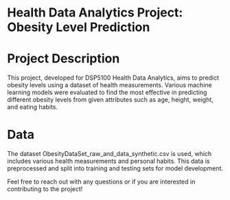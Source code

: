 # Health Data Analytics Project: Obesity Level Prediction
# Project Description
This project, developed for DSP5100 Health Data Analytics, aims to predict obesity levels using a dataset of health measurements. Various machine learning models were evaluated to find the most effective in predicting different obesity levels from given attributes such as age, height, weight, and eating habits.
# Data
The dataset ObesityDataSet_raw_and_data_synthetic.csv is used, which includes various health measurements and personal habits. This data is preprocessed and split into training and testing sets for model development.

Feel free to reach out with any questions or if you are interested in contributing to the project!
